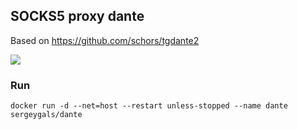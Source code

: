 ## SOCKS5 proxy dante
Based on https://github.com/schors/tgdante2

[![](https://images.microbadger.com/badges/image/sergeygals/dante.svg)](https://microbadger.com/images/sergeygals/dante "Get your own image badge on microbadger.com")

### Run
```
docker run -d --net=host --restart unless-stopped --name dante sergeygals/dante
```
